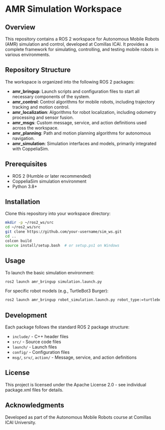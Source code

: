 # AMR Simulation Workspace

## Overview

This repository contains a ROS 2 workspace for Autonomous Mobile Robots (AMR) simulation and control, developed at Comillas ICAI. It provides a complete framework for simulating, controlling, and testing mobile robots in various environments.

## Repository Structure

The workspace is organized into the following ROS 2 packages:

- **amr_bringup**: Launch scripts and configuration files to start all necessary components of the system.
- **amr_control**: Control algorithms for mobile robots, including trajectory tracking and motion control.
- **amr_localization**: Algorithms for robot localization, including odometry processing and sensor fusion.
- **amr_msgs**: Custom message, service, and action definitions used across the workspace.
- **amr_planning**: Path and motion planning algorithms for autonomous navigation.
- **amr_simulation**: Simulation interfaces and models, primarily integrated with CoppeliaSim.

## Prerequisites

- ROS 2 (Humble or later recommended)
- CoppeliaSim simulation environment
- Python 3.8+

## Installation

Clone this repository into your workspace directory:

```bash
mkdir -p ~/ros2_ws/src
cd ~/ros2_ws/src
git clone https://github.com/your-username/sim_ws.git
cd ..
colcon build
source install/setup.bash  # or setup.ps1 on Windows
```

## Usage

To launch the basic simulation environment:

```bash
ros2 launch amr_bringup simulation.launch.py
```

For specific robot models (e.g., TurtleBot3 Burger):

```bash
ros2 launch amr_bringup robot_simulation.launch.py robot_type:=turtlebot3_burger
```

## Development

Each package follows the standard ROS 2 package structure:
- `include/` - C++ header files
- `src/` - Source code files
- `launch/` - Launch files
- `config/` - Configuration files
- `msg/`, `srv/`, `action/` - Message, service, and action definitions

## License

This project is licensed under the Apache License 2.0 - see individual package.xml files for details.

## Acknowledgments

Developed as part of the Autonomous Mobile Robots course at Comillas ICAI University.
 

